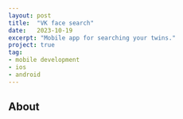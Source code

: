 ```yaml
---
layout: post
title:  "VK face search"
date:   2023-10-19
excerpt: "Mobile app for searching your twins."
project: true
tag:
- mobile development
- ios
- android
---
```


## About
